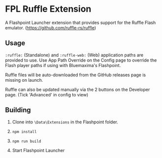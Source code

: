 # FPL Ruffle Extension

A Flashpoint Launcher extension that provides support for the Ruffle Flash emulator. (https://github.com/ruffle-rs/ruffle)

## Usage

`:ruffle:` (Standalone) and `:ruffle-web:` (Web) application paths are provided to use. Use App Path Override on the Config page to override the Flash player paths if using with Bluemaxima's Flashpoint.

Ruffle files will be auto-downloaded from the GitHub releases page is missing on launch.

Ruffle can also be updated manually via the 2 buttons on the Developer page. (Tick 'Advanced' in config to view)

## Building

1) Clone into `\Data\Extensions` in the Flashpoint folder.

2) `npm install`

3) `npm run build`

4) Start Flashpoint Launcher

